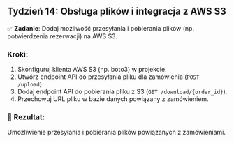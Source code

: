 ## Tydzień 14: Obsługa plików i integracja z AWS S3

✅ **Zadanie**: Dodaj możliwość przesyłania i pobierania plików (np. potwierdzenia rezerwacji) na AWS S3.

### Kroki:

1. Skonfiguruj klienta AWS S3 (np. boto3) w projekcie.
2. Utwórz endpoint API do przesyłania pliku dla zamówienia (`POST /upload`).
3. Dodaj endpoint API do pobierania pliku z S3 (`GET /download/{order_id}`).
4. Przechowuj URL pliku w bazie danych powiązany z zamówieniem.

### 🎯 Rezultat:
Umożliwienie przesyłania i pobierania plików powiązanych z zamówieniami.

